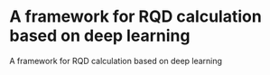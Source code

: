 # A framework for RQD calculation based on deep learning
A framework for RQD calculation based on deep learning
